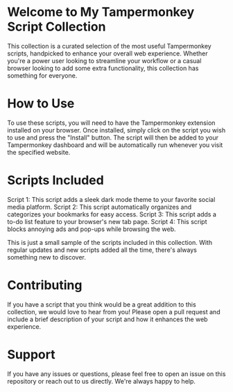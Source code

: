 # Welcome to My Tampermonkey Script Collection
This collection is a curated selection of the most useful Tampermonkey scripts, handpicked to enhance your overall web experience. Whether you're a power user looking to streamline your workflow or a casual browser looking to add some extra functionality, this collection has something for everyone.

# How to Use
To use these scripts, you will need to have the Tampermonkey extension installed on your browser. Once installed, simply click on the script you wish to use and press the "Install" button. The script will then be added to your Tampermonkey dashboard and will be automatically run whenever you visit the specified website.

# Scripts Included
 Script 1: This script adds a sleek dark mode theme to your favorite social media platform.
 Script 2: This script automatically organizes and categorizes your bookmarks for easy access.
 Script 3: This script adds a to-do list feature to your browser's new tab page.
 Script 4: This script blocks annoying ads and pop-ups while browsing the web.

This is just a small sample of the scripts included in this collection. With regular updates and new scripts added all the time, there's always something new to discover.

# Contributing
If you have a script that you think would be a great addition to this collection, we would love to hear from you! Please open a pull request and include a brief description of your script and how it enhances the web experience.

# Support
If you have any issues or questions, please feel free to open an issue on this repository or reach out to us directly. We're always happy to help.
